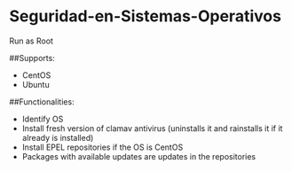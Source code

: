 # Seguridad-en-Sistemas-Operativos

Run as Root

##Supports:
- CentOS
- Ubuntu

##Functionalities:
- Identify OS
- Install fresh version of clamav antivirus (uninstalls it and rainstalls it if it already is installed)
- Install EPEL repositories if the OS is CentOS
- Packages with available updates are updates in the repositories
